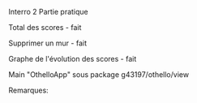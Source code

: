 Interro 2 Partie pratique

Total des scores - fait

Supprimer un mur - fait

Graphe de l'évolution des scores - fait

Main "OthelloApp" sous package g43197/othello/view

Remarques: